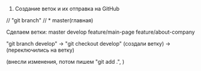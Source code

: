 1. Создание веток и их отправка на GitHub

// "git branch" // * master(главная)

Сделаем ветки:
master
develop
feature/main-page
feature/about-company

"git branch develop" -> "git checkout develop"
    (создали ветку)  -> (переключились на ветку)

(внесли изменения, потом пишем "git add .", )